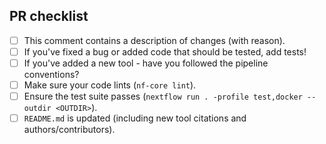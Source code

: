 <!--
# boydgreenfield/nextflow-template-test pull request

Many thanks for contributing to boydgreenfield/nextflow-template-test!

Please fill in the appropriate checklist below (delete whatever is not relevant).
These are the most common things requested on pull requests (PRs).
-->

## PR checklist

- [ ] This comment contains a description of changes (with reason).
- [ ] If you've fixed a bug or added code that should be tested, add tests!
- [ ] If you've added a new tool - have you followed the pipeline conventions?
- [ ] Make sure your code lints (`nf-core lint`).
- [ ] Ensure the test suite passes (`nextflow run . -profile test,docker --outdir <OUTDIR>`).
- [ ] `README.md` is updated (including new tool citations and authors/contributors).
